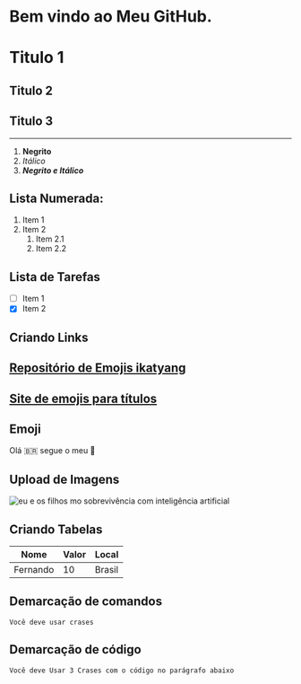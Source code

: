 # Bem vindo ao Meu GitHub.

# Titulo 1
## Titulo 2
## Titulo 3
---
1. **Negrito**
1. _Itálico_
1. __*Negrito e Itálico*__

## Lista Numerada:
1. Item 1
2. Item 2
   1. Item 2.1
   2. Item 2.2
## Lista de Tarefas

- [ ] Item 1
- [x] Item 2 

## Criando Links
[Repositório de Emojis ikatyang](https://github.com/ikatyang/emoji-cheat-sheet)
---
[Site de emojis para títulos](https://emojipedia.org)
---
## Emoji 

Olá 🇧🇷 segue o meu 🧠

## Upload de Imagens
![eu e os filhos mo sobrevivência com inteligência artificial](https://github.com/FernandoDultra/Welcome/assets/101875551/30c032bf-6d8f-4937-9420-2d8ba133b023)


## Criando Tabelas

Nome | Valor | Local
---|---|---
Fernando | 10 | Brasil

## Demarcação de comandos

`Você deve usar crases`

## Demarcação de código

```
Você deve Usar 3 Crases com o código no parágrafo abaixo
```

